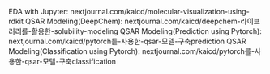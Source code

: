EDA with Jupyter: nextjournal.com/kaicd/molecular-visualization-using-rdkit
QSAR Modeling(DeepChem): nextjournal.com/kaicd/deepchem-라이브러리를-활용한-solubility-modeling
QSAR Modeling(Prediction using Pytorch): nextjournal.com/kaicd/pytorch를-사용한-qsar-모델-구축prediction
QSAR Modeling(Classification using Pytorch): nextjournal.com/kaicd/pytorch를-사용한-qsar-모델-구축classification

